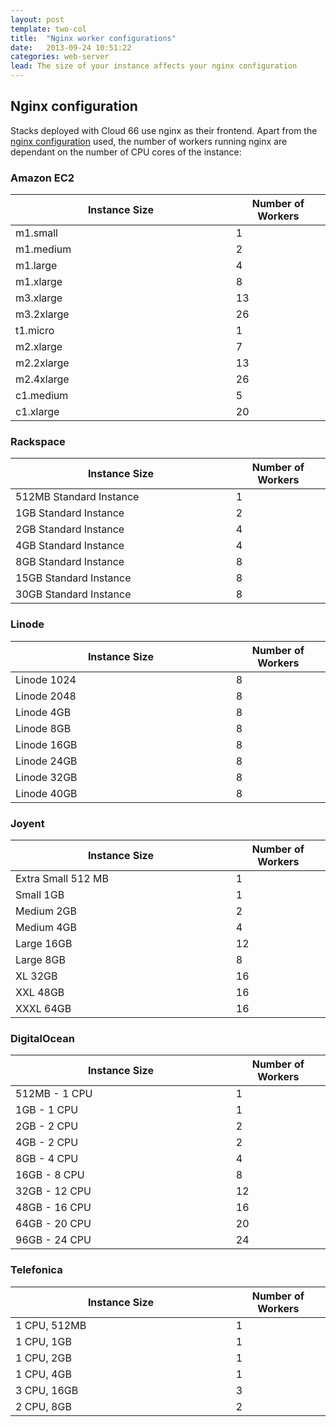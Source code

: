 ```yaml
---
layout: post
template: two-col
title:  "Nginx worker configurations"
date:   2013-09-24 10:51:22
categories: web-server
lead: The size of your instance affects your nginx configuration
---
```


## Nginx configuration
Stacks deployed with Cloud 66 use nginx as their frontend. Apart from the <a href="/web-server/nginx-settings.html">nginx configuration</a> used, the number of workers running nginx are dependant on the number of CPU cores of the instance:
### Amazon EC2
<table class="table table-bordered table-striped">
  <colgroup>
    <col width="70%"/>
    <col width="30%"/>
  </colgroup>
	<thead>
		<tr>
			<th>Instance Size</th>
			<th class="num">Number of Workers</th>
		</tr>
	</thead>
	<tbody>
		<tr>
		<td>m1.small</td><td class="num">1</td>
		</tr>
		<tr>
		<td>m1.medium</td><td class="num">2</td>
		</tr>
		<tr>
		<td>m1.large</td><td class="num">4</td>
		</tr>
		<tr>
		<td>m1.xlarge</td><td class="num">8</td>
		</tr>
		<tr>
		<td>m3.xlarge</td><td class="num">13</td>
		</tr>
		<tr>
		<td>m3.2xlarge</td><td class="num">26</td>
		</tr>
		<tr>
		<td>t1.micro</td><td class="num">1</td>
		</tr>
		<tr>
		<td>m2.xlarge</td><td class="num">7</td>
		</tr>
		<tr>
		<td>m2.2xlarge</td><td class="num">13</td>
		</tr>
		<tr>
		<td>m2.4xlarge</td><td class="num">26</td>
		</tr>
		<tr>
		<td>c1.medium</td><td class="num">5</td>
		</tr>
		<tr>
		<td>c1.xlarge</td><td class="num">20</td>
		</tr>
	</tbody>
</table>

### Rackspace

<table class="table table-bordered table-striped">
  <colgroup>
    <col width="70%"/>
    <col width="30%"/>
  </colgroup>
	<thead>
		<tr>
			<th>Instance Size</th>
			<th class="num">Number of Workers</th>
		</tr>
	</thead>
	<tbody>
		<tr>
			<td>
			512MB Standard Instance</td><td class="num">1</td>
		</tr>
		<tr>
			<td>
			1GB Standard Instance</td><td class="num">2</td>
		</tr>
		<tr>
			<td>
			2GB Standard Instance</td><td class="num">4</td>
		</tr>
		<tr>
			<td>
			4GB Standard Instance</td><td class="num">4</td>
		</tr>
		<tr>
			<td>
			8GB Standard Instance</td><td class="num">8</td>
		</tr>
		<tr>
			<td>
			15GB Standard Instance</td><td class="num">8</td>
		</tr>
		<tr>
			<td>
			30GB Standard Instance</td><td class="num">8</td>
		</tr>
	</tbody>
</table>

### Linode

<table class="table table-bordered table-striped">
  <colgroup>
    <col width="70%"/>
    <col width="30%"/>
  </colgroup>
	<thead>
		<tr>
			<th>Instance Size</th>
			<th class="num">Number of Workers</th>
		</tr>
	</thead>
	<tbody>
		<tr><td>Linode 1024</td><td class="num">8</td></tr>
		<tr><td>Linode 2048</td><td class="num">8</td></tr>
		<tr><td>Linode 4GB</td><td class="num">8</td></tr>
		<tr><td>Linode 8GB</td><td class="num">8</td></tr>
		<tr><td>Linode 16GB</td><td class="num">8</td></tr>
		<tr><td>Linode 24GB</td><td class="num">8</td></tr>
		<tr><td>Linode 32GB</td><td class="num">8</td></tr>
		<tr><td>Linode 40GB</td><td class="num">8</td></tr>
	</tbody>
</table>

### Joyent

<table class="table table-bordered table-striped">
  <colgroup>
    <col width="70%"/>
    <col width="30%"/>
  </colgroup>
	<thead>
		<tr>
			<th>Instance Size</th>
			<th class="num">Number of Workers</th>
		</tr>
	</thead>
	<tbody>
		<tr><td>Extra Small 512 MB</td><td class="num">1</td></tr>
		<tr><td>Small 1GB</td><td class="num">1</td></tr>
		<tr><td>Medium 2GB</td><td class="num">2</td></tr>
		<tr><td>Medium 4GB</td><td class="num">4</td></tr>
		<tr><td>Large 16GB</td><td class="num">12</td></tr>
		<tr><td>Large 8GB</td><td class="num">8</td></tr>
		<tr><td>XL 32GB</td><td class="num">16</td></tr>
		<tr><td>XXL 48GB</td><td class="num">16</td></tr>
		<tr><td>XXXL 64GB</td><td class="num">16</td></tr>
	</tbody>
</table>

### DigitalOcean

<table class="table table-bordered table-striped">
  <colgroup>
    <col width="70%"/>
    <col width="30%"/>
  </colgroup>
	<thead>
		<tr>
			<th>Instance Size</th>
			<th class="num">Number of Workers</th>
		</tr>
	</thead>
	<tbody>
		<tr><td>512MB - 1 CPU</td><td class="num">1</td></tr>
		<tr><td>1GB - 1 CPU</td><td class="num">1</td></tr>
		<tr><td>2GB - 2 CPU</td><td class="num">2</td></tr>
		<tr><td>4GB - 2 CPU</td><td class="num">2</td></tr>
		<tr><td>8GB - 4 CPU</td><td class="num">4</td></tr>
		<tr><td>16GB - 8 CPU</td><td class="num">8</td></tr>
		<tr><td>32GB - 12 CPU</td><td class="num">12</td></tr>
		<tr><td>48GB - 16 CPU</td><td class="num">16</td></tr>
		<tr><td>64GB - 20 CPU</td><td class="num">20</td></tr>
		<tr><td>96GB - 24 CPU</td><td class="num">24</td></tr>
	</tbody>
</table>

### Telefonica

<table class="table table-bordered table-striped">
  <colgroup>
    <col width="70%"/>
    <col width="30%"/>
  </colgroup>
	<thead>
		<tr>
			<th>Instance Size</th>
			<th class="num">Number of Workers</th>
		</tr>
	</thead>
	<tbody>
		<tr><td>1 CPU, 512MB</td><td class="num">1</td></tr>
		<tr><td>1 CPU, 1GB</td><td class="num">1</td></tr>
		<tr><td>1 CPU, 2GB</td><td class="num">1</td></tr>
		<tr><td>1 CPU, 4GB</td><td class="num">1</td></tr>
		<tr><td>3 CPU, 16GB</td><td class="num">3</td></tr>
		<tr><td>2 CPU, 8GB</td><td class="num">2</td></tr>
	</tbody>
</table>

